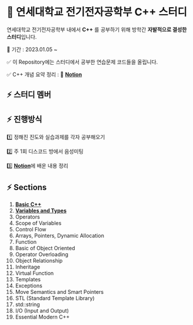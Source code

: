 # :eagle: 연세대학교 전기전자공학부 C++ 스터디


연세대학교 전기전자공학부 내에서 **C++** 를 공부하기 위해 방학간 **자발적으로 결성한 스터디**입니다.

:calendar: 기간 : 2023.01.05 ~ 

:white_check_mark: 이 Repository에는 스터디에서 공부한 연습문제 코드들을 올립니다.

:white_check_mark: C++ 개념 요약 정리 : :memo: [**Notion**](https://nosy-course-40e.notion.site/2023-C-eae8fad0704349b085603ebb1765a696)

## :zap: 스터디 멤버



## :zap: 진행방식

:one:	정해진 진도와 실습과제를 각자 공부해오기

:two: 주 1회 디스코드 방에서 음성미팅

:three: [**Notion**](https://nosy-course-40e.notion.site/2023-C-eae8fad0704349b085603ebb1765a696)에 배운 내용 정리


## :zap: Sections
1. [**Basic C++**](https://github.com/wani-ham/TIL_cpp/tree/main/Basic%20Cpp)
1. [**Variables and Types**](https://github.com/wani-ham/TIL_cpp/tree/main/Variables%20and%20Types)
1. Operators
1. Scope of Variables
1. Control Flow
1. Arrays, Pointers, Dynamic Allocation
1. Function
1. Basic of Object Oriented
1. Operator Overloading
1. Object Relationship
1. Inheritage
1. Virtual Function
1. Templates
1. Exceptions
1. Move Semantics and Smart Pointers
1. STL (Standard Template Library)
1. std::string
1. I/O (Input and Output)
1. Essential Modern C++

